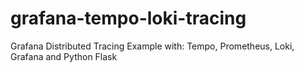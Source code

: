# grafana-tempo-loki-tracing
Grafana Distributed Tracing Example with: Tempo, Prometheus, Loki, Grafana and Python Flask

